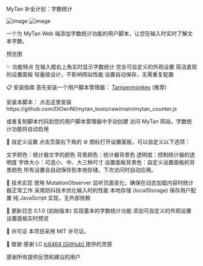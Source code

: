 MyTan 补全计划：字数统计

![image](https://github.com/user-attachments/assets/ed8bc29d-1127-426e-b444-03b075e6cc41) ![image](https://github.com/user-attachments/assets/9ba38a99-a604-414f-b239-ee20dee6538b)


一个为 MyTan Web 端添加字数统计功能的用户脚本，让您在输入时实时了解文本字数。

预览图

✨ 功能特点
在输入框右上角实时显示字数统计
完全可自定义的外观设置
简洁直观的设置面板
轻量级设计，不影响网站性能
设置自动保存，无需重复配置

📋 安装指南
首先安装一个用户脚本管理器：
[Tampermonkey](https://www.tampermonkey.net/) (推荐)

安装本脚本：
点击这里安装https://github.com/DIOenNI/mytan_tools/raw/main/mytan_counter.js

或者复制脚本代码到您的用户脚本管理器中手动创建
访问 MyTan 网站，字数统计功能将自动启用

🎨 自定义设置
点击页面右下角的 ⚙️ 图标打开设置面板，可以自定义以下选项：

文字颜色：统计器文字的颜色
背景颜色：统计器背景色
透明度：控制统计器的透明度
字体大小：可选小、中、大三种尺寸
设置面板背景色：自定义设置面板的背景颜色
所有设置会自动保存到本地存储，下次访问时自动应用。

🔧 技术实现
使用 MutationObserver 监听页面变化，确保在动态加载内容时统计器正常工作
采用防抖技术优化输入时的性能
本地存储 (localStorage) 保存用户配置
纯 JavaScript 实现，无外部依赖

🔄 更新日志
0.1.0 (初始版本)
实现基本的字数统计功能
添加可自定义的外观设置
设置面板实时预览


📜 许可证
本项目采用 MIT 许可证。

🙏 致谢
感谢 LC [lc6464 [GitHub]  ](https://github.com/lc6464)    提供的灵感

感谢所有提供反馈和建议的用户
